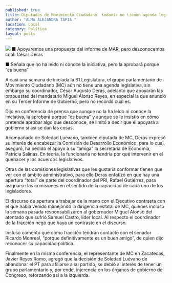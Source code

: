 ```yaml
---
published: true
title: Diputados de Movimiento Ciudadano  todavía no tienen agenda legislativa
author: "ALMA ALEJANDRA TAPIA "
location: Local
category: Política
layout: posts
---
```


![](http://i.imgur.com/SLas7Ram.jpg)
■ Apoyaremos una propuesta del informe de MAR, pero desconocemos cuál: César Deras

■ Señala que no ha leído ni conoce la iniciativa, pero la aprobará porque “es buena”

A casi una semana de iniciada la 61 Legislatura, el grupo parlamentario de Movimiento Ciudadano (MC) aún no tiene una agenda legislativa, sin embargo su coordinador, César Augusto Deras, adelantó que apoyarán las propuestas del mandatario Miguel Alonso Reyes, en especial la que anunció en su Tercer Informe de Gobierno, pero no recordó cuál es.

Dijo en conferencia de prensa que aunque no la ha leído ni conoce la iniciativa, la aprobará porque “es buena” y aunque se le insistió en cómo pretende aprobar algo que desconoce, se limitó a decir que él apoyará a gobierno si así se dan las cosas. 

Acompañado de Soledad Luévano, también diputada de MC, Deras expresó su interés de encabezar la Comisión de Desarrollo Económico, para lo cual, aseguró, ha pedido el apoyo a su “amiga” la secretaria de Economía, Patricia Salinas. En teoría, la funcionaria no tendría por qué intervenir en el quehacer y los acuerdos legislativos.

Otras de las comisiones legislativas que les gustaría conformar tienen que ver con el ámbito administrativo, para ello Deras enfatizó en que hay una apertura “total” de parte del coordinador del PRI, Rafael Gutiérrez, para asignarse las comisiones en el sentido de la capacidad de cada uno de los legisladores. 

El discurso de apertura a trabajar de la mano con el Ejecutivo contrasta con el que había venido manejando la dirigencia estatal de MC, quienes incluso la semana pasada responsabilizaron al gobernador Miguel Alonso del atentado que sufrió Samuel Castro, líder local. Al respecto el coordinador de la fracción negó que haya un contraste en el discurso.

Incluso comentó que como fracción tendrán contacto con el senador Ricardo Monreal, “porque definitivamente es un buen amigo”, de quien dijo reconocer su capacidad política. 

Finalmente en la misma conferencia, el representante de MC en Zacatecas, Javier Reyes Romo, agregó que la decisión de Soledad Luévano de abandonar el PT para afiliarse a su partido, se debió al interés de tener un grupo parlamentario y, por ende, injerencia en los órganos de gobierno del Congreso, reforzando así a la izquierda. 
